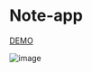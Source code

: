 # Note-app

[DEMO](https://cruel-nose_eyes.surge.sh/)

![image](https://github.com/ferhatkplnn/react-mini-projects/assets/29931637/34b50f78-279f-47e5-bf65-d81942c7fdd5)
